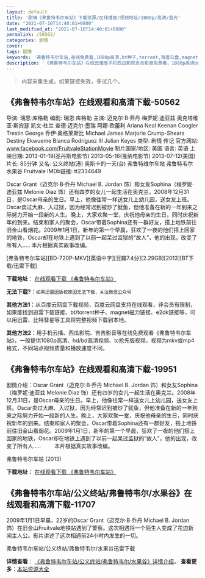 ```yaml
---
layout: default
title: '剧情《弗鲁特韦尔车站》下载资源/在线播放/视频地址/1080p/高清/蓝光'
date: "2021-07-10T14:40:01+0800"
last_modified_at: "2021-07-10T14:40:01+0800"
permalink: /50562/
categories: 剧情
cover:
tags: 剧情
keywords: '弗鲁特韦尔车站,在线免费看,1080p高清,bt种子,torrent,百度云盘,magnet,磁力链,迅雷下载资源'
description: '《弗鲁特韦尔车站》在线云播放手机西瓜影院吉吉影音免费看，1080p高清bd/hd未删减完整版和tc抢先枪版，mkv/mp4格式，附带bt/torrent种子、magnet/磁力链、百度云盘、网盘资源迅雷下载链接'
---
```


>内容采集生成，如果链接失效，多试几个。


## 《弗鲁特韦尔车站》在线观看和高清下载-50562

导演: 瑞恩·库格勒 编剧: 瑞恩·库格勒 主演: 迈克尔·B·乔丹 梅罗妮·迪亚兹 奥克塔维亚·斯宾瑟 凯文·杜兰 查德·迈克尔·墨瑞 阿娜·欧蕾利 Ariana Neal Keenan Coogler Trestin George 乔伊·奥格莱斯比 Michael James Marjorie Crump-Shears Destiny Ekwueme Bianca Rodriguez III Julian Keyes 类型: 剧情 传记 官方网站: www.facebook.com/FruitvaleStationMovie 制片国家/地区: 美国 语言: 英语 上映日期: 2013-01-19(圣丹斯电影节) 2013-05-16(戛纳电影节) 2013-07-12(美国) 片长: 85分钟 又名: 公义终站(港) 奥斯卡的一天(台) 弗鲁特维尔车站 弗鲁特韦尔 水果谷 Fruitvale IMDb链接: tt2334649

Oscar Grant（迈克尔·B·乔丹 Michael B. Jordan 饰）和女友Sophina（梅罗妮·迪亚兹 Melonie Diaz 饰）还有四岁的女儿一起生活在奥克兰。2008年12月31日，是Oscar母亲的生日。早上，他像往常一样送女儿上幼儿园，送女友上班。Oscar卖过大麻、入过狱，因为经常迟到被炒了鱿鱼，但他准备在新的一年到来之际努力开始一段新的人生。晚上，大家欢聚一堂，庆祝他母亲的生日，同时庆祝新年的到来。结束和家人的聚会，Oscar带着Sophina还有一群好友，搭上地铁前往旧金山看烟花。2009年1月1日，新年的第一个早晨，狂欢了一夜的他们搭上回家的地铁，Oscar却在地铁上遇到了以前一起呆过监狱的“故人”，他的出现，改变了所有人….. 本片根据真实故事改编。


[弗鲁特韦尔车站][BD-720P-MKV][英语中字][豆瓣7.4分][2.29GB][2013][BT下载/迅雷下载]

**下载地址**： [在线观看下载 《弗鲁特韦尔车站》](https://www.btdx8.com/torrent/fruitvale_station_2013.html) 


**无法下载?**：`如果迅雷因版权原因无法下载，关注微信公众号 `

**其他方法1**：从百度云网盘下载视频，百度云网盘支持在线观看，非会员有限制，如果能找到迅雷下载链接、bt/torrent种子、magnet磁力链接、e2dk链接等，可以用迅雷、比特彗星等工具将完整视频下载到本地。

**其他方法2**：用手机云播、西瓜影院、吉吉影音等在线免费观看《弗鲁特韦尔车站》，一般提供1080p高清、hd/bd高清视频、tc抢先版视频，视频为mkv或mp4格式，不同站点视频质量和播放速度不同。


## 《弗鲁特韦尔车站》在线观看和高清下载-19951

剧情介绍：Oscar Grant（迈克尔·B·乔丹 Michael B. Jordan 饰）和女友Sophina（梅罗妮·迪亚兹 Melonie Diaz 饰）还有四岁的女儿一起生活在奥克兰。2008年12月31日，是Oscar母亲的生日。早上，他像往常一样送女儿上幼儿园，送女友上班。Oscar卖过大麻、入过狱，因为经常迟到被炒了鱿鱼，但他准备在新的一年到来之际努力开始一段新的人生。晚上，大家欢聚一堂，庆祝他母亲的生日，同时庆祝新年的到来。结束和家人的聚会，Oscar带着Sophina还有一群好友，搭上地铁前往旧金山看烟花。2009年1月1日，新年的第一个早晨，狂欢了一夜的他们搭上回家的地铁，Oscar却在地铁上遇到了以前一起呆过监狱的“故人”，他的出现，改变了所有人.....  　　本片根据真实故事改编。


弗鲁特韦尔车站 (2013)

**下载地址**： [在线观看下载 《弗鲁特韦尔车站》](https://www.btbtdy.me/btdy/dy2078.html) 


## 《弗鲁特韦尔车站/公义终站/弗鲁特韦尔/水果谷》在线观看和高清下载-11707

2009年1月1日早晨，22岁的Oscar Grant（迈克尔·B·乔丹 Michael B. Jordan 饰）在旧金山Fruitvale地铁站遇到了警察。这次相遇将一个陌生人变成了花边新闻主人公。影片讲述了这次相遇前24小时内发生的一切。


弗鲁特韦尔车站/公义终站/弗鲁特韦尔/水果谷迅雷下载

**详情查看**： [《弗鲁特韦尔车站/公义终站/弗鲁特韦尔/水果谷》详情介绍](/movie/11707/)， **查看更多**：[本站资源大全](/movie/t/all/)

